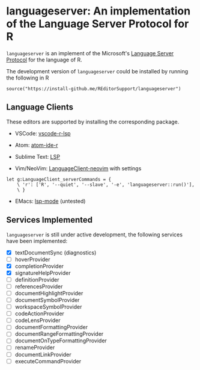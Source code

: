 # languageserver: An implementation of the Language Server Protocol for R

`languageserver` is an implement of the Microsoft's [Language Server Protocol](https://github.com/Microsoft/language-server-protocol/blob/master/protocol.md) for the language of R.

The development version of `languageserver` could be installed by running the following in R
```
source("https://install-github.me/REditorSupport/languageserver")
```

## Language Clients

These editors are supported by installing the corresponding package.

- VSCode: [vscode-r-lsp](https://github.com/REditorSupport/vscode-r-lsp)

- Atom: [atom-ide-r](https://github.com/REditorSupport/atom-ide-r)

- Sublime Text: [LSP](https://github.com/tomv564/LSP)

- Vim/NeoVim: [LanguageClient-neovim](https://github.com/autozimu/LanguageClient-neovim) with settings
```vim
let g:LanguageClient_serverCommands = {
    \ 'r': ['R', '--quiet', '--slave', '-e', 'languageserver::run()'],
    \ }
```

- EMacs: [lsp-mode](https://github.com/emacs-lsp/lsp-mode) (untested)

## Services Implemented

`languageserver` is still under active development, the following services have been implemented:

- [x] textDocumentSync (diagnostics)
- [ ] hoverProvider
- [x] completionProvider
- [x] signatureHelpProvider
- [ ] definitionProvider
- [ ] referencesProvider
- [ ] documentHighlightProvider
- [ ] documentSymbolProvider
- [ ] workspaceSymbolProvider
- [ ] codeActionProvider
- [ ] codeLensProvider
- [ ] documentFormattingProvider
- [ ] documentRangeFormattingProvider
- [ ] documentOnTypeFormattingProvider
- [ ] renameProvider
- [ ] documentLinkProvider
- [ ] executeCommandProvider
